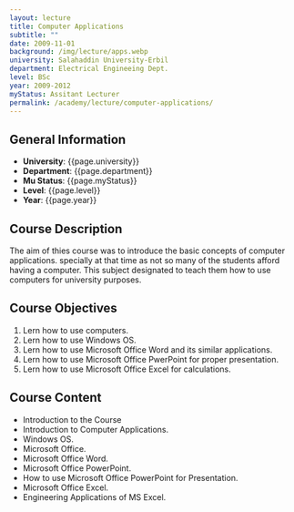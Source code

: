 ```yaml
---
layout: lecture
title: Computer Applications
subtitle: ""
date: 2009-11-01
background: /img/lecture/apps.webp
university: Salahaddin University-Erbil
department: Electrical Engineeing Dept.
level: BSc
year: 2009-2012
myStatus: Assitant Lecturer
permalink: /academy/lecture/computer-applications/
---
```


## General Information

- **University**: {{page.university}}
- **Department**: {{page.department}}
- **Mu Status**: {{page.myStatus}}
- **Level**: {{page.level}}
- **Year**: {{page.year}}

## Course Description

The aim of thies course was to introduce the basic concepts of computer applications. specially at that time as not so many of the students afford having a computer. This subject designated to teach them how to use computers for university purposes.

## Course Objectives

1. Lern how to use computers.
1. Lern how to use Windows OS.
1. Lern how to use Microsoft Office Word and its similar applications.
1. Lern how to use Microsoft Office PwerPoint for proper presentation.
1. Lern how to use Microsoft Office Excel for calculations.

## Course Content

- Introduction to the Course
- Introduction to Computer Applications.
- Windows OS.
- Microsoft Office.
- Microsoft Office Word.
- Microsoft Office PowerPoint.
- How to use Microsoft Office PowerPoint for Presentation.
- Microsoft Office Excel.
- Engineering Applications of MS Excel.
